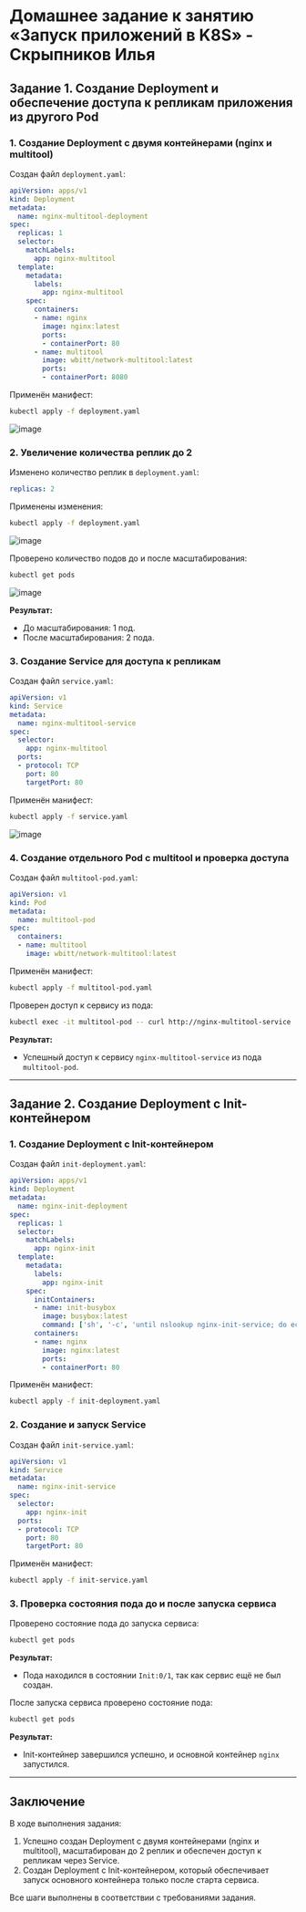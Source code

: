 # Домашнее задание к занятию «Запуск приложений в K8S» - Скрыпников Илья

## Задание 1. Создание Deployment и обеспечение доступа к репликам приложения из другого Pod

### 1. Создание Deployment с двумя контейнерами (nginx и multitool)

Создан файл `deployment.yaml`:

```yaml
apiVersion: apps/v1
kind: Deployment
metadata:
  name: nginx-multitool-deployment
spec:
  replicas: 1
  selector:
    matchLabels:
      app: nginx-multitool
  template:
    metadata:
      labels:
        app: nginx-multitool
    spec:
      containers:
      - name: nginx
        image: nginx:latest
        ports:
        - containerPort: 80
      - name: multitool
        image: wbitt/network-multitool:latest
        ports:
        - containerPort: 8080
```

Применён манифест:

```bash
kubectl apply -f deployment.yaml
```
![image](https://github.com/user-attachments/assets/c2ac6711-bb53-47a0-aa8b-cfb8274eb286)

### 2. Увеличение количества реплик до 2

Изменено количество реплик в `deployment.yaml`:

```yaml
replicas: 2
```

Применены изменения:

```bash
kubectl apply -f deployment.yaml
```
![image](https://github.com/user-attachments/assets/5c080af4-4c1b-4523-906a-cf64f7ddcb4a)

Проверено количество подов до и после масштабирования:

```bash
kubectl get pods
```
![image](https://github.com/user-attachments/assets/9112451b-e468-474c-9726-eb97d4c4297a)

**Результат:**
- До масштабирования: 1 под.
- После масштабирования: 2 пода.

### 3. Создание Service для доступа к репликам

Создан файл `service.yaml`:

```yaml
apiVersion: v1
kind: Service
metadata:
  name: nginx-multitool-service
spec:
  selector:
    app: nginx-multitool
  ports:
  - protocol: TCP
    port: 80
    targetPort: 80
```

Применён манифест:

```bash
kubectl apply -f service.yaml
```
![image](https://github.com/user-attachments/assets/f2674105-6b52-4ce3-82cc-0ce8b589d0bd)

### 4. Создание отдельного Pod с multitool и проверка доступа

Создан файл `multitool-pod.yaml`:

```yaml
apiVersion: v1
kind: Pod
metadata:
  name: multitool-pod
spec:
  containers:
  - name: multitool
    image: wbitt/network-multitool:latest
```

Применён манифест:

```bash
kubectl apply -f multitool-pod.yaml
```

Проверен доступ к сервису из пода:

```bash
kubectl exec -it multitool-pod -- curl http://nginx-multitool-service
```

**Результат:**
- Успешный доступ к сервису `nginx-multitool-service` из пода `multitool-pod`.

---

## Задание 2. Создание Deployment с Init-контейнером

### 1. Создание Deployment с Init-контейнером

Создан файл `init-deployment.yaml`:

```yaml
apiVersion: apps/v1
kind: Deployment
metadata:
  name: nginx-init-deployment
spec:
  replicas: 1
  selector:
    matchLabels:
      app: nginx-init
  template:
    metadata:
      labels:
        app: nginx-init
    spec:
      initContainers:
      - name: init-busybox
        image: busybox:latest
        command: ['sh', '-c', 'until nslookup nginx-init-service; do echo waiting for service; sleep 2; done;']
      containers:
      - name: nginx
        image: nginx:latest
        ports:
        - containerPort: 80
```

Применён манифест:

```bash
kubectl apply -f init-deployment.yaml
```

### 2. Создание и запуск Service

Создан файл `init-service.yaml`:

```yaml
apiVersion: v1
kind: Service
metadata:
  name: nginx-init-service
spec:
  selector:
    app: nginx-init
  ports:
  - protocol: TCP
    port: 80
    targetPort: 80
```

Применён манифест:

```bash
kubectl apply -f init-service.yaml
```

### 3. Проверка состояния пода до и после запуска сервиса

Проверено состояние пода до запуска сервиса:

```bash
kubectl get pods
```

**Результат:**
- Пода находился в состоянии `Init:0/1`, так как сервис ещё не был создан.

После запуска сервиса проверено состояние пода:

```bash
kubectl get pods
```

**Результат:**
- Init-контейнер завершился успешно, и основной контейнер `nginx` запустился.

---

## Заключение

В ходе выполнения задания:
1. Успешно создан Deployment с двумя контейнерами (nginx и multitool), масштабирован до 2 реплик и обеспечен доступ к репликам через Service.
2. Создан Deployment с Init-контейнером, который обеспечивает запуск основного контейнера только после старта сервиса.

Все шаги выполнены в соответствии с требованиями задания.
